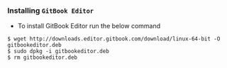 ### Installing `GitBook Editor`

- To install GitBook Editor run the below command

```
$ wget http://downloads.editor.gitbook.com/download/linux-64-bit -O gitbookeditor.deb
$ sudo dpkg -i gitbookeditor.deb
$ rm gitbookeditor.deb
```
